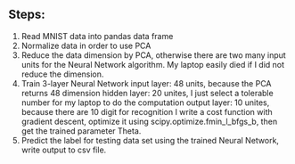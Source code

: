 ## Steps:
1. Read MNIST data into pandas data frame
2. Normalize data in order to use PCA
3. Reduce the data dimension by PCA, otherwise there are two many input units for the Neural Network algorithm. My laptop easily died if I did not reduce the dimension.
4. Train 3-layer Neural Network
     input layer: 48 units, because the PCA returns 48 dimension
     hidden layer: 20 unites, I just select a tolerable number for my laptop to do the computation
     output layer: 10 unites, because there are 10 digit for recognition
     I write a cost function with gradient descent, optimize it using scipy.optimize.fmin_l_bfgs_b, then get the trained parameter Theta.
5. Predict the label for testing data set using the trained Neural Network, write output to csv file.
